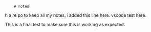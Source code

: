         # notes
h       a re    po to keep all my notes. i added this line here.
vscode test here.


This is a final test to make sure this is working as expected.

